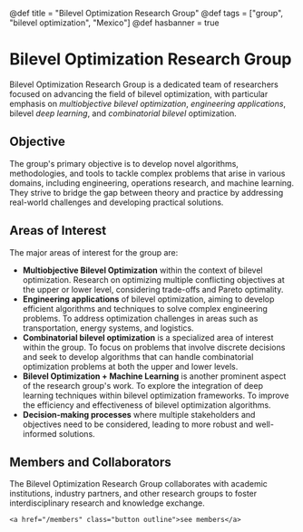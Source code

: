 @def title = "Bilevel Optimization Research Group"
@def tags = ["group", "bilevel optimization", "Mexico"]
@def hasbanner = true

# Bilevel Optimization Research Group


Bilevel Optimization Research Group is a dedicated team of researchers focused on advancing the field of bilevel optimization, with particular emphasis on _multiobjective bilevel optimization_, _engineering applications_, bilevel _deep learning_, and _combinatorial bilevel_ optimization. 


## Objective

The group's primary objective is to develop novel algorithms, methodologies, and tools to tackle complex problems that arise in various domains, including engineering, operations research, and machine learning. They strive to bridge the gap between theory and practice by addressing real-world challenges and developing practical solutions.

## Areas of Interest

The major areas of interest for the group are:

- **Multiobjective Bilevel Optimization** within the context of bilevel optimization. Research on optimizing multiple conflicting objectives at the upper or lower level, considering trade-offs and Pareto optimality.
- **Engineering applications** of bilevel optimization, aiming to develop efficient algorithms and techniques to solve complex engineering problems. To address optimization challenges in areas such as transportation, energy systems, and logistics.
- **Combinatorial bilevel optimization** is a specialized area of interest within the group. To focus on problems that involve discrete decisions and seek to develop algorithms that can handle combinatorial optimization problems at both the upper and lower levels. 
- **Bilevel Optimization + Machine Learning** is another prominent aspect of the research group's work. To explore the integration of deep learning techniques within bilevel optimization frameworks. To improve the efficiency and effectiveness of bilevel optimization algorithms. 
- **Decision-making processes** where multiple stakeholders and objectives need to be considered, leading to more robust and well-informed solutions.

## Members and Collaborators

The Bilevel Optimization Research Group collaborates with academic institutions, industry partners, and other research groups to foster interdisciplinary research and knowledge exchange. 

~~~
<a href="/members" class="button outline">see members</a>
~~~
